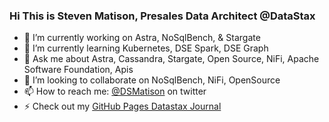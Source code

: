 
### Hi This is Steven Matison, Presales Data Architect @DataStax

- 🔭 I’m currently working on Astra, NoSqlBench, & Stargate
- 🌱 I’m currently learning Kubernetes, DSE Spark, DSE Graph 
- 💬 Ask me about Astra, Cassandra, Stargate, Open Source, NiFi, Apache Software Foundation, Apis
- 👯 I’m looking to collaborate on NoSqlBench, NiFi, OpenSource 
- 📫 How to reach me: [@DSMatison](https://twitter.com/DSMatison) on twitter
- ⚡ Check out my [GitHub Pages Datastax Journal](https://ds-steven-matison.github.io/)
